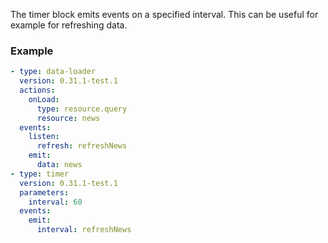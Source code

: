 The timer block emits events on a specified interval. This can be useful for example for refreshing
data.

### Example

```yaml
- type: data-loader
  version: 0.31.1-test.1
  actions:
    onLoad:
      type: resource.query
      resource: news
  events:
    listen:
      refresh: refreshNews
    emit:
      data: news
- type: timer
  version: 0.31.1-test.1
  parameters:
    interval: 60
  events:
    emit:
      interval: refreshNews
```
